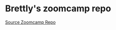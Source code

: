 # Brettly's zoomcamp repo

[Source Zoomcamp Repo](https://github.com/DataTalksClub/data-engineering-zoomcamp)